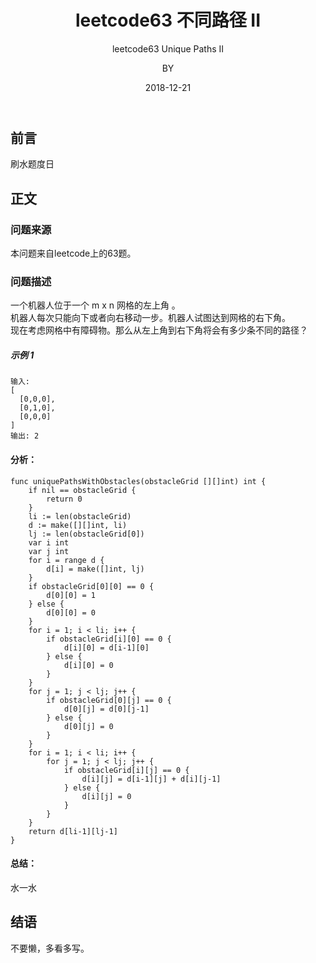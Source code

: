 ﻿---
layout:     post
title:      leetcode63 不同路径 II
subtitle:   leetcode63 Unique Paths II
date:       2018-12-21
author:     BY
header-img: img/post-bg-universe.jpg
catalog: true
tags:
    - Blog
---


## 前言

刷水题度日

## 正文

### 问题来源

本问题来自leetcode上的63题。  
### 问题描述

一个机器人位于一个 m x n 网格的左上角 。  
机器人每次只能向下或者向右移动一步。机器人试图达到网格的右下角。  
现在考虑网格中有障碍物。那么从左上角到右下角将会有多少条不同的路径？

##### 示例 1
```
输入: 
[
  [0,0,0],
  [0,1,0],
  [0,0,0]
]
输出: 2
```  
#### 分析：
```
func uniquePathsWithObstacles(obstacleGrid [][]int) int {
    if nil == obstacleGrid {
        return 0
    }
    li := len(obstacleGrid)
    d := make([][]int, li)
    lj := len(obstacleGrid[0])
    var i int
    var j int
	for i = range d {
		d[i] = make([]int, lj)
	}
	if obstacleGrid[0][0] == 0 {
	    d[0][0] = 1
	} else {
	    d[0][0] = 0
	}
	for i = 1; i < li; i++ {
	    if obstacleGrid[i][0] == 0 {
	        d[i][0] = d[i-1][0]
	    } else {
	        d[i][0] = 0
	    }
	}
	for j = 1; j < lj; j++ {
	    if obstacleGrid[0][j] == 0 {
	        d[0][j] = d[0][j-1]
	    } else {
	        d[0][j] = 0
	    }
	}
	for i = 1; i < li; i++ {
	    for j = 1; j < lj; j++ {
	        if obstacleGrid[i][j] == 0 {
	            d[i][j] = d[i-1][j] + d[i][j-1]
	        } else {
	            d[i][j] = 0
	        }
	    }
	}
	return d[li-1][lj-1]
}
```

#### 总结：
水一水

## 结语
不要懒，多看多写。
